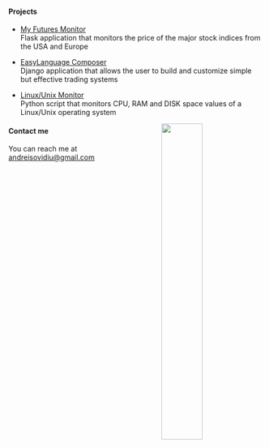 #### Projects

* <a href="https://project1-production-daee.up.railway.app/" rel="nofollow">My Futures Monitor</a> <br>
Flask application that monitors the price of the major stock indices from the USA and Europe

* <a href="https://easylanguagecomp-production.up.railway.app" rel="nofollow">EasyLanguage Composer</a> <br>
Django application that allows the user to build and customize simple but effective trading systems

* <a href="https://github.com/andreisovidiu/servermonitoring" rel="nofollow">Linux/Unix Monitor</a> <br>
Python script that monitors CPU, RAM and DISK space values of a Linux/Unix operating system

<img align="right" width="40%" src="https://github-readme-stats.vercel.app/api/top-langs/?username=andreisovidiu&layout=compact&theme=tokyonight"/>


#### Contact me
You can reach me at andreisovidiu@gmail.com
